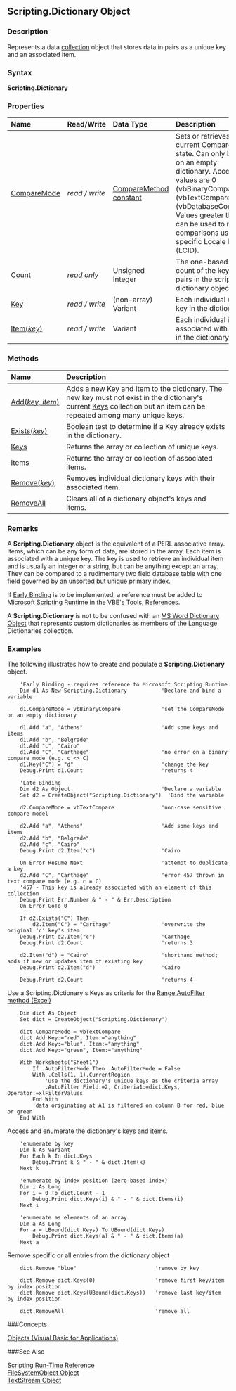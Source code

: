 
## Scripting.Dictionary Object

### Description

 Represents a data [collection](https://msdn.microsoft.com/EN-US/library/office/gg251465.aspx) object that stores data in pairs as a unique key and an associated item.

### Syntax
 **Scripting.Dictionary**

### Properties

|**Name**|**Read/Write**|**Data Type**|**Description**|
|:-----|:-----|:-----|:-----|
|[CompareMode](https://msdn.microsoft.com/en-us/library/a14xez73.aspx)|*read / write*|[CompareMethod constant](https://msdn.microsoft.com/en-us/library/zx5efzad%28v=vs.90%29.aspx)|Sets or retrieves the current [CompareMode](https://msdn.microsoft.com/en-us/library/6f38799a.aspx) state. Can only be set on an empty dictionary. Accepted values are 0 (vbBinaryCompare), 1 (vbTextCompare), 2 (vbDatabaseCompare). Values greater than 2 can be used to refer to comparisons using specific Locale IDs (LCID). |
|[Count](https://msdn.microsoft.com/en-us/library/5t9h9579.aspx)|*read only*|Unsigned Integer|The one-based index count of the key/item pairs in the scripting dictionary object.|
|[Key](https://msdn.microsoft.com/en-us/library/1ex01tte.aspx)|*read / write*|(non-array) Variant|Each individual unique key in the dictionary.|
|[Item(*key*)](https://msdn.microsoft.com/en-us/library/84k9x471.aspx)|*read / write*|Variant|Each individual item associated with a key in the dictionary.|

 
### Methods
 
|**Name**|**Description**|
|:-----|:-----|
|[Add(*key,&nbsp;item*)](https://msdn.microsoft.com/en-us/library/5h92h863.aspx)|Adds a new Key and Item to the dictionary. The new key must not exist in the dictionary's current [Keys](https://msdn.microsoft.com/en-us/library/etzd1tzc.aspx) collection but an item can be repeated among many unique keys.|
|[Exists(*key*)](https://msdn.microsoft.com/en-us/library/office/gg251562.aspx)|Boolean test to determine if a Key already exists in the dictionary.|
|[Keys](https://msdn.microsoft.com/en-us/library/etzd1tzc.aspx)|Returns the array or collection of unique keys.|
|[Items](https://msdn.microsoft.com/en-us/library/8aet97f2.aspx)|Returns the array or collection of associated items.|
|[Remove(*key*)](https://msdn.microsoft.com/en-us/library/ywyayk03.aspx)|Removes individual dictionary keys with their associated item.|
|[RemoveAll](https://msdn.microsoft.com/en-us/library/45731e2w.aspx)|Clears all of a dictionary object's keys and items.|

 
 ### Remarks
 
 A  **Scripting.Dictionary** object is the equivalent of a PERL associative array. Items, which can be any form of data, are stored in the array. Each item is associated with a unique key. The key is used to retrieve an individual item and is usually an integer or a string, but can be anything except an array. They can be compared to a rudimentary two field database table with one field governed by an unsorted but unique primary index.

 If [Early Binding](https://msdn.microsoft.com/en-us/library/0tcf61s1.aspx) is to be implemented, a reference must be added to [Microsoft Scripting Runtime](https://msdn.microsoft.com/en-us/library/hww8txat.aspx) in the [VBE's Tools, References](https://msdn.microsoft.com/en-us/library/aa210708.aspx).
 
  A **Scripting.Dictionary** is not to be confused with an [MS Word Dictionary Object](https://msdn.microsoft.com/en-us/library/office/ff191817.aspx) that represents custom dictionaries as members of the Language Dictionaries collection.

### Examples

 The following illustrates how to create and populate a **Scripting.Dictionary** object.

```
    'Early Binding - requires reference to Microsoft Scripting Runtime
    Dim d1 As New Scripting.Dictionary           'Declare and bind a variable
    
    d1.CompareMode = vbBinaryCompare             'set the CompareMode on an empty dictionary
    
    d1.Add "a", "Athens"                         'Add some keys and items
    d1.Add "b", "Belgrade"
    d1.Add "c", "Cairo"
    d1.Add "C", "Carthage"                       'no error on a binary compare mode (e.g. c <> C)
    d1.Key("C") = "d"                            'change the key 
    Debug.Print d1.Count                         'returns 4

    'Late Binding
    Dim d2 As Object                             'Declare a variable
    Set d2 = CreateObject("Scripting.Dictionary")  'Bind the variable
    
    d2.CompareMode = vbTextCompare               'non-case sensitive compare model
    
    d2.Add "a", "Athens"                         'Add some keys and items
    d2.Add "b", "Belgrade"
    d2.Add "c", "Cairo"
    Debug.Print d2.Item("c")                     'Cairo
    
    On Error Resume Next                         'attempt to duplicate a key
    d2.Add "C", "Carthage"                       'error 457 thrown in text compare mode (e.g. c = C)
    '457 - This key is already associated with an element of this collection
    Debug.Print Err.Number & " - " & Err.Description
    On Error GoTo 0
    
    If d2.Exists("C") Then _
        d2.Item("C") = "Carthage"                'overwrite the original 'c' key's item
    Debug.Print d2.Item("c")                     'Carthage
    Debug.Print d2.Count                         'returns 3
    
    d2.Item("d") = "Cairo"                       'shorthand method; adds if new or updates item of existing key
    Debug.Print d2.Item("d")                     'Cairo
    
    Debug.Print d2.Count                         'returns 4

```

Use a Scripting.Dictionary's Keys as criteria for the [Range.AutoFilter method (Excel)](https://msdn.microsoft.com/en-us/library/office/ff193884.aspx)

```
    Dim dict As Object
    Set dict = CreateObject("Scripting.Dictionary")
    
    dict.CompareMode = vbTextCompare
    dict.Add Key:="red", Item:="anything"
    dict.Add Key:="blue", Item:="anything"
    dict.Add Key:="green", Item:="anything"
    
    With Worksheets("Sheet1")
        If .AutoFilterMode Then .AutoFilterMode = False
        With .Cells(1, 1).CurrentRegion
            'use the dictionary's unique keys as the criteria array
            .AutoFilter Field:=2, Criteria1:=dict.Keys, Operator:=xlFilterValues
        End With
        'data originating at A1 is filtered on column B for red, blue or green
    End With
```

Access and enumerate the dictionary's keys and items.

```
    'enumerate by key
    Dim k As Variant
    For Each k In dict.Keys
        Debug.Print k & " - " & dict.Item(k)
    Next k
    
    'enumerate by index position (zero-based index)
    Dim i As Long
    For i = 0 To dict.Count - 1
        Debug.Print dict.Keys(i) & " - " & dict.Items(i)
    Next i

    'enumerate as elements of an array
    Dim a As Long
    For a = LBound(dict.Keys) To UBound(dict.Keys)
        Debug.Print dict.Keys(a) & " - " & dict.Items(a)
    Next a
```


Remove specific or all entries from the dictionary object

```
    dict.Remove "blue"                         'remove by key
    
	dict.Remove dict.Keys(0)                   'remove first key/item by index position
	dict.Remove dict.Keys(UBound(dict.Keys))   'remove last key/item by index position
    
    dict.RemoveAll                             'remove all
```
###Concepts

[Objects (Visual Basic for Applications)](https://msdn.microsoft.com/en-us/library/office/jj692784.aspx)

###See Also

[Scripting Run-Time Reference](https://msdn.microsoft.com/en-us/library/hww8txat.aspx)<br/>
[FileSystemObject Object](https://msdn.microsoft.com/en-us/library/z9ty6h50.aspx)<br/>
[TextStream Object](https://msdn.microsoft.com/en-us/library/312a5kbt.aspx)